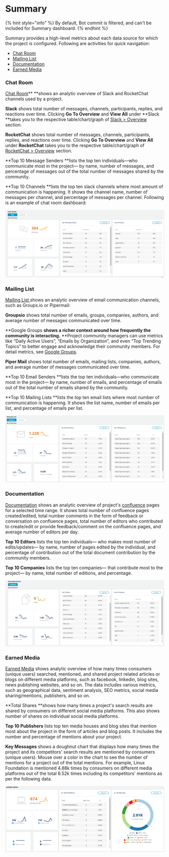 # Summary

{% hint style="info" %}
By default, Bot commit is filtered, and can't be included for Summary dashboard.
{% endhint %}

Summary provides a high-level metrics about each data source for which the project is configured. Following are activities for quick navigation:

* [Chat Room](summary.md#chat-room)
* [Mailing List](summary.md#mailing-list)
* [Documentation](summary.md#documentation)
* [Earned Media](summary.md#earned-media)

### **Chat Room**

[Chat Room](chat-room/)** **shows an analytic overview of Slack and RocketChat channels used by a project.

**Slack** shows total number of messages, channels, participants, replies, and reactions over time. Clicking **Go To Overview** and **View All** under **Slack **takes you to the respective table/chart/graph of [Slack > Overview](chat-room/slack.md#overview) section.

**RocketChat** shows total number of messages, channels, participants, replies, and reactions over time. Clicking **Go To Overview** and **View All** under **RocketChat** takes you to the respective table/chart/graph of [RocketChat > Overview](chat-room/rocket-chat.md#overview) section.

**Top 10 Message Senders **lists the top ten individuals—who communicate most in the project— by name, number of messages, and percentage of messages out of the total number of messages shared by the community.

**Top 10 Channels **lists the top ten slack channels where most amount of communication is happening. It shows the channel name, number of messages per channel, and percentage of messages per channel. Following is an example of chat room dashboard:

![Chat Room](<../../.gitbook/assets/chat-room (1).png>)

### **Mailing List**

[Mailing List ](mailing-list/)shows an analytic overview of email communication channels, such as Groups.io or Pipermail:

**Groupsio** shows total number of emails, groups, companies, authors, and average number of messages communicated over time.

**Google Groups **shows a richer context around how frequently the community is interacting.** **Project community managers can use metrics like “Daily Active Users”, “Emails by Organization”, and even “Top Trending Topics” to better engage and acknowledge their community members. For detail metrics, see [Google Groups](mailing-list/google-groups.md).

**Piper Mail** shows total number of emails, mailing lists, companies, authors, and average number of messages communicated over time.

**Top 10 Email Senders **lists the top ten individuals—who communicate most in the project— by name, number of emails, and percentage of emails out of the total number of emails shared by the community.

**Top 10 Mailing Lists **lists the top ten email lists where most number of communication is happening. It shows the list name, number of emails per list, and percentage of emails per list.&#x20;

![Mailing List](../../.gitbook/assets/mailing-list.png)

### **Documentation**

[Documentation](documentation/) shows an analytic overview of project's [confluence](documentation/confluence.md) pages for a selected time range. It shows total number of confluence pages created/edited, total number comments in the form of feedback or conversation on confluence pages, total number of editors who contributed to create/edit or provide feedback/comment on the confluence pages, and average number of editors per day.

**Top 10 Editors** lists the top ten individuals— who makes most number of edits/updates— by name, number of pages edited by the individual, and percentage of contribution out of the total document contribution by the community members.

**Top 10 Companies** lists the top ten companies— that contribute most to the project— by name, total number of editions, and percentage.

![Documentation](../../.gitbook/assets/documentation.png)

### Earned Media

[Earned Media](../earned-media/) shows analytic overview of how many times consumers (unique users) searched, mentioned, and shared project related articles or blogs  on different media platforms, such as facebook, linkedin, blog sites, news publishing websites, and so on. The data includes various metrics, such as geographical data, sentiment analysis, SEO metrics, social media sharing/mentions, publishers, and so on.

**Total Shares **shows how many times a project's search results are shared by consumers on different social media platforms. This also shows number of shares on individual social media platforms.

**Top 10 Publishers** lists top ten media houses and blog sites that mention most about the project in the form of articles and blog posts. It includes the number and percentage of mentions about your project.

**Key Messages** shows a doughnut chart that displays how many times the project and its competitors' search results are mentioned by consumers (unique users). Mouse over a color in the chart to see the number of mentions for a project out of the total mentions. For example, Linux Foundation is mentioned 4.88k times by consumers on different media platforms out of the total 6.52k times including its competitors' mentions as per the following data.

![Earned Media](../../.gitbook/assets/earned-media.png)

